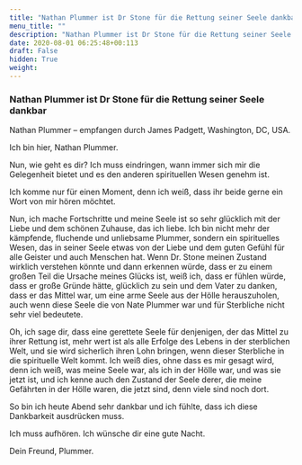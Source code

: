 ```yaml
---
title: "Nathan Plummer ist Dr Stone für die Rettung seiner Seele dankbar"
menu_title: ""
description: "Nathan Plummer ist Dr Stone für die Rettung seiner Seele dankbar"
date: 2020-08-01 06:25:48+00:113
draft: False
hidden: True
weight:
---
```

### Nathan Plummer ist Dr Stone für die Rettung seiner Seele dankbar

Nathan Plummer – empfangen durch James Padgett, Washington, DC, USA.

Ich bin hier, Nathan Plummer.

Nun, wie geht es dir? Ich muss eindringen, wann immer sich mir die Gelegenheit bietet und es den anderen spirituellen Wesen genehm ist.

Ich komme nur für einen Moment, denn ich weiß, dass ihr beide gerne ein Wort von mir hören möchtet.

Nun, ich mache Fortschritte und meine Seele ist so sehr glücklich mit der Liebe und dem schönen Zuhause, das ich liebe. Ich bin nicht mehr der kämpfende, fluchende und unliebsame Plummer, sondern ein spirituelles Wesen, das in seiner Seele etwas von der Liebe und dem guten Gefühl für alle Geister und auch Menschen hat. Wenn Dr. Stone meinen Zustand wirklich verstehen könnte und dann erkennen würde, dass er zu einem großen Teil die Ursache meines Glücks ist, weiß ich, dass er fühlen würde, dass er große Gründe hätte, glücklich zu sein und dem Vater zu danken, dass er das Mittel war, um eine arme Seele aus der Hölle herauszuholen, auch wenn diese Seele die von Nate Plummer war und für Sterbliche nicht sehr viel bedeutete.

Oh, ich sage dir, dass eine gerettete Seele für denjenigen, der das Mittel zu ihrer Rettung ist, mehr wert ist als alle Erfolge des Lebens in der sterblichen Welt, und sie wird sicherlich ihren Lohn bringen, wenn dieser Sterbliche in die spirituelle Welt kommt. Ich weiß dies, ohne dass es mir gesagt wird, denn ich weiß, was meine Seele war, als ich in der Hölle war, und was sie jetzt ist, und ich kenne auch den Zustand der Seele derer, die meine Gefährten in der Hölle waren, die jetzt sind, denn viele sind noch dort.

So bin ich heute Abend sehr dankbar und ich fühlte, dass ich diese Dankbarkeit ausdrücken muss.

Ich muss aufhören. Ich wünsche dir eine gute Nacht.

Dein Freund, Plummer.
